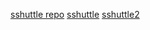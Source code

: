 ---
---


[sshuttle repo](https://github.com/sshuttle/sshuttle)
[sshuttle](https://perfecto25.medium.com/using-sshuttle-as-a-service-bec2684a65fe)
[sshuttle2](https://arazgholami.medium.com/using-ssh-tunneling-as-vpn-with-clients-for-mac-linux-windows-and-ios-android-tv-6e80e98d1e16)
